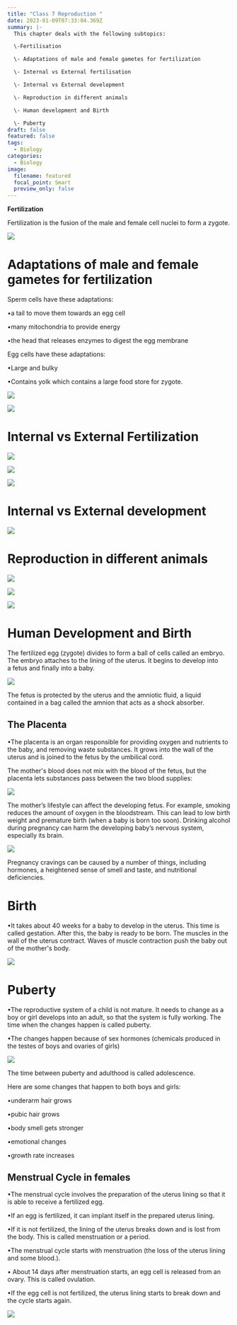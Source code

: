 ```yaml
---
title: "Class 7 Reproduction "
date: 2023-01-09T07:33:04.369Z
summary: |-
  T﻿his chapter deals with the following subtopics:

  \-﻿Fertilisation

  \-﻿ Adaptations of male and female gametes for fertilization

  \-﻿ Internal vs External fertilisation

  \-﻿ Internal vs External development

  \-﻿ Reproduction in different animals

  \-﻿ Human development and Birth

  \- ﻿Puberty
draft: false
featured: false
tags:
  - Biology
categories:
  - Biology
image:
  filename: featured
  focal_point: Smart
  preview_only: false
---
```

**F﻿ertilization**

Fertilization is the fusion of the male and female cell nuclei to form a zygote. 

![](fertilisation.png)

<!--StartFragment-->

# Adaptations of male and female gametes for fertilization

<!--EndFragment-->

<!--StartFragment-->

Sperm cells have these adaptations:

•a tail to move them towards an egg cell

•many mitochondria to provide energy

•the head that releases enzymes to digest the egg membrane

Egg cells have these adaptations:

•Large and bulky

•Contains yolk which contains a large food store for zygote.

<!--EndFragment-->

![](picture1.png)

![](picture2.png)

# Internal vs External Fertilization

![](picture3.jpg)

![](picture4.png)

<!--StartFragment-->



![](picture5.png)

# I﻿nternal vs External development

![](picture6.jpg)

# Reproduction in different animals

<!--EndFragment-->

![](picture5.png)

![](picture7.jpg)

![](picture8.png)



# Human Development and Birth

<!--StartFragment-->

The fertilized egg (zygote) divides to form a ball of cells called an embryo. The embryo attaches to the lining of the uterus. It begins to develop into a fetus and finally into a baby.

<!--EndFragment-->

![](human-dev.png)

<!--StartFragment-->

The fetus is protected by the uterus and the amniotic fluid, a liquid contained in a bag called the amnion that acts as a shock absorber.

<!--EndFragment-->



## T﻿he Placenta

<!--StartFragment-->

•The placenta is an organ responsible for providing oxygen and nutrients to the baby, and removing waste substances. It grows into the wall of the uterus and is joined to the fetus by the umbilical cord.

<!--EndFragment--><!--StartFragment-->

The mother's blood does not mix with the blood of the fetus, but the placenta lets substances pass between the two blood supplies:

<!--EndFragment-->

![](placenta.png)

<!--StartFragment-->

The mother’s lifestyle can affect the developing fetus. For example, smoking reduces the amount of oxygen in the bloodstream. This can lead to low birth weight and premature birth (when a baby is born too soon). Drinking alcohol during pregnancy can harm the developing baby’s nervous system, especially its brain.

<!--EndFragment-->

![](pregnancy.png)

<!--StartFragment-->

Pregnancy cravings can be caused by a number of things, including hormones, a heightened sense of smell and taste, and nutritional deficiencies.

<!--EndFragment-->

# B﻿irth

<!--StartFragment-->

•It takes about 40 weeks for a baby to develop in the uterus. This time is called gestation. After this, the baby is ready to be born. The muscles in the wall of the uterus contract. Waves of muscle contraction push the baby out of the mother's body.

<!--EndFragment-->

![](birth.png)

# P﻿uberty

<!--StartFragment-->

•The reproductive system of a child is not mature. It needs to change as a boy or girl develops into an adult, so that the system is fully working. The time when the changes happen is called puberty.

•The changes happen because of sex hormones (chemicals produced in the testes of boys and ovaries of girls)

<!--EndFragment-->

![](pubert.png)

<!--StartFragment-->

The time between puberty and adulthood is called adolescence.

<!--EndFragment--><!--StartFragment-->

Here are some changes that happen to both boys and girls:

•underarm hair grows

•pubic hair grows

•body smell gets stronger

•emotional changes

•growth rate increases

<!--EndFragment-->

<!--StartFragment-->

## Menstrual Cycle in females

•The menstrual cycle involves the preparation of the uterus lining so that it is able to receive a fertilized egg. 

•If an egg is fertilized, it can implant itself in the prepared uterus lining.

•If it is not fertilized, the lining of the uterus breaks down and is lost from the body. This is called menstruation or a period.

•The menstrual cycle starts with menstruation (the loss of the uterus lining and some blood.).

• About 14 days after menstruation starts, an egg cell is released from an ovary. This is called ovulation.

•If the egg cell is not fertilized, the uterus lining starts to break down and the cycle starts again.

![](mens.png)